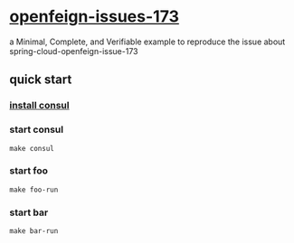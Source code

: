 # [openfeign-issues-173](https://github.com/spring-cloud/spring-cloud-openfeign/issues/173)

a Minimal, Complete, and Verifiable example to reproduce the issue about spring-cloud-openfeign-issue-173

## quick start

### [install consul](https://learn.hashicorp.com/consul/getting-started/install.html)
  
### start consul
  ```make consul```
### start foo
  ```make foo-run```
### start bar
  ```make bar-run```
 



